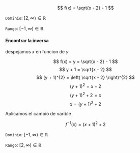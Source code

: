 $$
    f(x) = \sqrt{x - 2} - 1
$$

`Dominio`: $[2, \infty) \in \mathbb{R}$

`Rango`: $[-1, \infty) \in \mathbb{R}$


#### Encontrar la inversa

despejamos $x$ en funcion de $y$

$$
    f(x) = y = \sqrt{x - 2} - 1
$$
$$
    y + 1 = \sqrt{x - 2}
$$
$$
    (y + 1)^{2} = \left( \sqrt{x - 2} \right)^{2}
$$
$$
    (y + 1)^{2} = x - 2
$$
$$
    (y + 1)^{2} + 2 = x 
$$
$$
    x = (y + 1)^{2} + 2  
$$

Aplicamos el cambio de varible

$$
    f^{-1}(x) = (x + 1)^{2} + 2  
$$

`Dominio`: $[-1, \infty) \in \mathbb{R}$

`Rango`: $[2, \infty) \in \mathbb{R}$

